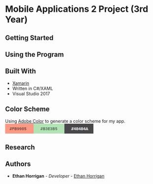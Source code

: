 
# Mobile Applications 2 Project (3rd Year)



## Getting Started



## Using the Program


## Built With

* [Xamarin](https://visualstudio.microsoft.com/xamarin/)
* Written in C#/XAML
* Visual Studio 2017


## Color Scheme

Using [Adobe Color](https://color.adobe.com/create/color-wheel/) to generate a color scheme for my app.
![Scheme](https://github.com/ethanhorrigan/MobileApps2Project/blob/master/Screenshots/ColorPalette.PNG "Color Scheme")

## Research


## Authors

* **Ethan Horrigan** - *Developer* - [Ethan Horrigan](https://github.com/ethanhorrigan)


